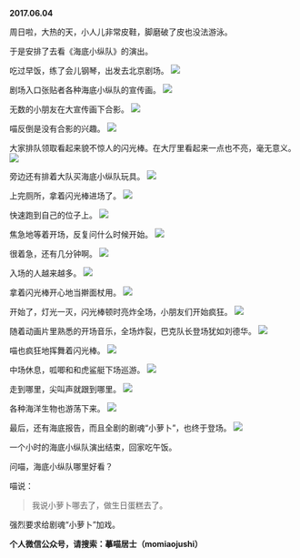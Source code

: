 
          
**2017.06.04**

周日啦，大热的天，小人儿非常皮鞋，脚磨破了皮也没法游泳。

于是安排了去看《海底小纵队》的演出。

吃过早饭，练了会儿钢琴，出发去北京剧场。
![](http://wx3.sinaimg.cn/large/627d9660ly1fg930wk8i9j20yg0mzdjj.jpg)


剧场入口张贴者各种海底小纵队的宣传画。
![](http://wx3.sinaimg.cn/large/627d9660ly1fg930zx8fjj20yg0mzjv5.jpg)


无数的小朋友在大宣传画下合影。
![](http://wx3.sinaimg.cn/large/627d9660ly1fg930xgndlj20yg0mzgpj.jpg)


喵反倒是没有合影的兴趣。
![](http://wx3.sinaimg.cn/large/627d9660ly1fg930tz9sij20yg0mz0w3.jpg)


大家排队领取看起来貌不惊人的闪光棒。在大厅里看起来一点也不亮，毫无意义。
![](http://wx3.sinaimg.cn/large/627d9660ly1fg930uqoutj20yg0mzjv2.jpg)


旁边还有排着大队买海底小纵队玩具。
![](http://wx3.sinaimg.cn/large/627d9660ly1fg9310ppksj20yg0mzadp.jpg)


上完厕所，拿着闪光棒进场了。
![](http://wx3.sinaimg.cn/large/627d9660ly1fg930squjlj20yg0mzgot.jpg)


快速跑到自己的位子上。
![](http://wx3.sinaimg.cn/large/627d9660ly1fg930zjfgsj20yg0mz0wc.jpg)


焦急地等着开场，反复问什么时候开始。
![](http://wx3.sinaimg.cn/large/627d9660ly1fg930z1nwdj20yg0mzgoh.jpg)


很着急，还有几分钟啊。
![](http://wx3.sinaimg.cn/large/627d9660ly1fg930xvim8j20yg0mzjtu.jpg)


入场的人越来越多。
![](http://wx3.sinaimg.cn/large/627d9660ly1fg930w4vuqj20yg0mzn14.jpg)


拿着闪光棒开心地当擀面杖用。
![](http://wx3.sinaimg.cn/large/627d9660ly1fg9310c3ecj20yg0mz411.jpg)


开始了，灯光一灭，闪光棒顿时亮炸全场，小朋友们开始疯狂。
![](http://wx3.sinaimg.cn/large/627d9660ly1fg930swhdij20yg0mztav.jpg)


随着动画片里熟悉的开场音乐，全场炸裂，巴克队长登场犹如刘德华。
![](http://wx3.sinaimg.cn/large/627d9660ly1fg930s101kj20yg0mzjsl.jpg)


喵也疯狂地挥舞着闪光棒。
![](http://wx3.sinaimg.cn/large/627d9660ly1fg930xly85j20yg0mz0uh.jpg)


中场休息，呱唧和和虎鲨艇下场巡游。
![](http://wx3.sinaimg.cn/large/627d9660ly1fg930yt080j20yg0mztbs.jpg)


走到哪里，尖叫声就跟到哪里。
![](http://wx3.sinaimg.cn/large/627d9660ly1fg93114td0j20yg0mztbz.jpg)


各种海洋生物也游荡下来。
![](http://wx3.sinaimg.cn/large/627d9660ly1fg930thkwfj20yg0mz414.jpg)


最后，还有海底报告，而且全剧的剧魂“小萝卜”，也终于登场。
![](http://wx3.sinaimg.cn/large/627d9660ly1fg930v2rx7j20yg0mz766.jpg)


一个小时的海底小纵队演出结束，回家吃午饭。

问喵，海底小纵队哪里好看？

喵说：
>我说小萝卜哪去了，做生日蛋糕去了。


强烈要求给剧魂“小萝卜”加戏。


**个人微信公众号，请搜索：摹喵居士（momiaojushi）**

        
